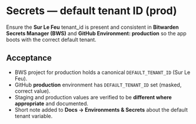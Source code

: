 <!--
title: Secrets — set Sur Le Feu default tenant ID in BWS and GitHub (prod)
labels: ["ci","policy","phase:prod-setup"]
assignees: []
uid: prod-default-tenant-secrets
parent_uid: prod-setup-epic
type: Chore
status: Todo
priority: P1
target: mvp-0.7.0
area: ci
doc: "docs/policy/env_and_secrets.md"
pr: ""
-->

# Secrets — default tenant ID (prod)

Ensure the **Sur Le Feu** tenant_id is present and consistent in **Bitwarden Secrets Manager (BWS)** and **GitHub Environment: production** so the app boots with the correct default tenant.

## Acceptance

- BWS project for production holds a canonical `DEFAULT_TENANT_ID` (Sur Le Feu).
- GitHub **production** environment has `DEFAULT_TENANT_ID` set (masked, correct value).
- Staging and production values are verified to be **different where appropriate** and documented.
- Short note added to **Docs → Environments & Secrets** about the default tenant variable.
